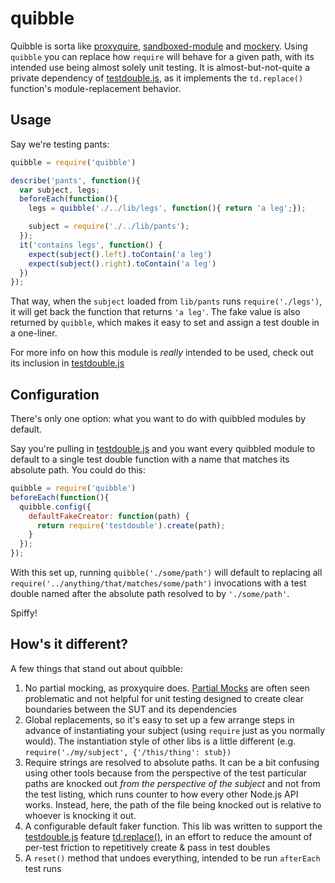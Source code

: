 # quibble

Quibble is sorta like [proxyquire](https://github.com/thlorenz/proxyquire),
[sandboxed-module](https://github.com/felixge/node-sandboxed-module) and
[mockery](https://github.com/mfncooper/mockery). Using `quibble` you can replace
how `require` will behave for a given path, with its intended use being almost
solely unit testing. It is almost-but-not-quite a private dependency of
[testdouble.js](https://github.com/testdouble/testdouble.js), as it
implements the `td.replace()` function's module-replacement behavior.

## Usage

Say we're testing pants:

```js
quibble = require('quibble')

describe('pants', function(){
  var subject, legs;
  beforeEach(function(){
    legs = quibble('./../lib/legs', function(){ return 'a leg';});

    subject = require('./../lib/pants');
  });
  it('contains legs', function() {
    expect(subject().left).toContain('a leg')
    expect(subject().right).toContain('a leg')
  })
});
```

That way, when the `subject` loaded from `lib/pants` runs `require('./legs')`,
it will get back the function that returns `'a leg'`. The fake value is also
returned by `quibble`, which makes it easy to set and assign a test double in a
one-liner.

For more info on how this module is _really_ intended to be used, check out its
inclusion in [testdouble.js](https://github.com/testdouble/testdouble.js/blob/master/docs/7-replacing-dependencies.md#nodejs)

## Configuration

There's only one option: what you want to do with quibbled modules by default.

Say you're pulling in [testdouble.js](https://github.com/testdouble/testdouble.js)
and you want every quibbled module to default to a single test double function with
a name that matches its absolute path. You could do this:

```js
quibble = require('quibble')
beforeEach(function(){
  quibble.config({
    defaultFakeCreator: function(path) {
      return require('testdouble').create(path);
    }
  });
});
```

With this set up, running `quibble('./some/path')` will default to replacing all
`require('../anything/that/matches/some/path')` invocations with a test double named
after the absolute path resolved to by `'./some/path'`.

Spiffy!

## How's it different?

A few things that stand out about quibble:

1. No partial mocking, as proxyquire does. [Partial Mocks](https://github.com/testdouble/contributing-tests/wiki/Partial-Mock)
are often seen problematic and not helpful for unit testing designed to create clear boundaries
between the SUT and its dependencies
2. Global replacements, so it's easy to set up a few arrange steps in advance of
instantiating your subject (using `require` just as you normally would). The instantiation
style of other libs is a little different (e.g. `require('./my/subject', {'/this/thing': stub})`
3. Require strings are resolved to absolute paths. It can be a bit confusing using other tools because from the perspective of the test particular paths are knocked out _from the perspective of the subject_ and not from the test listing, which runs counter to how every other Node.js API works. Instead, here, the path of the file being knocked out is relative to whoever is knocking it out.
4. A configurable default faker function. This lib was written to support the [testdouble.js](https://github.com/testdouble/testdouble.js) feature [td.replace()](https://github.com/testdouble/testdouble.js/blob/master/docs/7-replacing-dependencies.md#nodejs), in an effort to reduce the amount of per-test friction to repetitively create & pass in test doubles
5. A `reset()` method that undoes everything, intended to be run `afterEach` test runs


